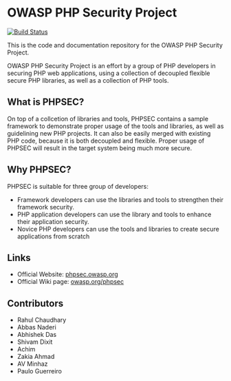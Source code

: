 # OWASP PHP Security Project

[![Build Status](https://travis-ci.org/OWASP/phpsec.png?branch=master)](https://travis-ci.org/OWASP/phpsec)

This is the code and documentation repository for the OWASP PHP Security Project. 

OWASP PHP Security Project is an effort by a group of PHP developers in securing PHP web applications, using a collection of decoupled flexible secure PHP libraries, as well as a collection of PHP tools.

## What is PHPSEC?

On top of a collcetion of libraries and tools, PHPSEC contains a sample framework to demonstrate proper usage of the tools and libraries, as well as guidelining new PHP projects. It can also be easily merged with existing PHP code, because it is both decoupled and flexible. Proper usage of PHPSEC will result in the target system being much more secure.

## Why PHPSEC?

PHPSEC is suitable for three group of developers:

* Framework developers can use the libraries and tools to strengthen their framework security.
* PHP application developers can use the library and tools to enhance their application security.
* Novice PHP developers can use the tools and libraries to create secure applications from scratch

## Links

* Official Website: [phpsec.owasp.org](http://phpsec.owasp.org)
* Official Wiki page: [owasp.org/phpsec](https://owasp.org/index.php/phpsec)

## Contributors

* Rahul Chaudhary
* Abbas Naderi
* Abhishek Das
* Shivam Dixit
* Achim
* Zakia Ahmad
* AV Minhaz
* Paulo Guerreiro
